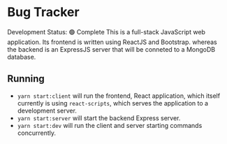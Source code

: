 # Bug Tracker
Development Status: 🟢 Complete
This is a full-stack JavaScript web application. Its frontend is written using ReactJS and Bootstrap. whereas the backend is an ExpressJS server that will be conneted to a MongoDB database.

## Running
- `yarn start:client` will run the frontend, React application, which itself currently is using `react-scripts`, which serves the application to a development server.
- `yarn start:server` will start the backend Express server.
- `yarn start:dev` will run the client and server starting commands concurrently.
